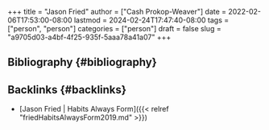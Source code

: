 +++
title = "Jason Fried"
author = ["Cash Prokop-Weaver"]
date = 2022-02-06T17:53:00-08:00
lastmod = 2024-02-24T17:47:40-08:00
tags = ["person", "person"]
categories = ["person"]
draft = false
slug = "a9705d03-a4bf-4f25-935f-5aaa78a41a07"
+++

## Bibliography {#bibliography}

<style>.csl-entry{text-indent: -1.5em; margin-left: 1.5em;}</style><div class="csl-bib-body">
</div>


## Backlinks {#backlinks}

-   [Jason Fried | Habits Always Form]({{< relref "friedHabitsAlwaysForm2019.md" >}})
